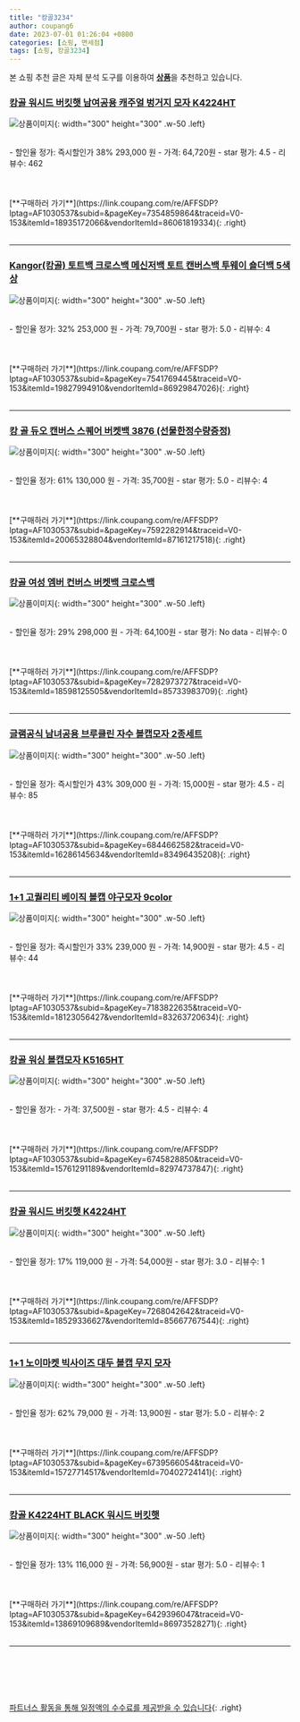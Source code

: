 ```yaml
---
title: "캉골3234"
author: coupang6
date: 2023-07-01 01:26:04 +0800
categories: [쇼핑, 면세점]
tags: [쇼핑, 캉골3234]
---
```


본 쇼핑 추천 글은 자체 분석 도구를 이용하여 [**상품**](https://link.coupang.com/a/bao1ui)을 추천하고 있습니다.

### [캉골 워시드 버킷햇 남여공용 캐주얼 벙거지 모자 K4224HT](https://link.coupang.com/re/AFFSDP?lptag=AF1030537&subid=&pageKey=7354859864&traceid=V0-153&itemId=18935172066&vendorItemId=86061819334)

![상품이미지](https://thumbnail10.coupangcdn.com/thumbnails/remote/230x230ex/image/vendor_inventory/b5d1/17719bd22e17488e27798821ca80d6b3501434233a608268a24824f6a889.png){: width="300" height="300" .w-50 .left}


<br>
- 할인율 정가: 즉시할인가 38%  293,000   원
- 가격: 64,720원
- star 평가: 4.5
- 리뷰수: 462
<br>
<br>
<br>
<br>
[**구매하러 가기**](https://link.coupang.com/re/AFFSDP?lptag=AF1030537&subid=&pageKey=7354859864&traceid=V0-153&itemId=18935172066&vendorItemId=86061819334){: .right}
<br>
<br>

---

### [Kangor(캉골) 토트백 크로스백 메신저백 토트 캔버스백 투웨이 숄더백 5색상](https://link.coupang.com/re/AFFSDP?lptag=AF1030537&subid=&pageKey=7541769445&traceid=V0-153&itemId=19827994910&vendorItemId=86929847026)

![상품이미지](https://thumbnail8.coupangcdn.com/thumbnails/remote/230x230ex/image/vendor_inventory/c177/1181272f685d3fd77224c579e8150252b237114876a737fcd42c4ac87126.jpg){: width="300" height="300" .w-50 .left}


<br>
- 할인율 정가: 32%  253,000   원
- 가격: 79,700원
- star 평가: 5.0
- 리뷰수: 4
<br>
<br>
<br>
<br>
[**구매하러 가기**](https://link.coupang.com/re/AFFSDP?lptag=AF1030537&subid=&pageKey=7541769445&traceid=V0-153&itemId=19827994910&vendorItemId=86929847026){: .right}
<br>
<br>

---

### [캉 골 듀오 캔버스 스퀘어 버켓백 3876 (선물한정수량증정)](https://link.coupang.com/re/AFFSDP?lptag=AF1030537&subid=&pageKey=7592282914&traceid=V0-153&itemId=20065328804&vendorItemId=87161217518)

![상품이미지](https://thumbnail10.coupangcdn.com/thumbnails/remote/230x230ex/image/vendor_inventory/2c69/654ae354775336005ca6a4ba658f03bdbcb1fc1d971d2bee36907d8ccfc6.jpg){: width="300" height="300" .w-50 .left}


<br>
- 할인율 정가: 61%  130,000   원
- 가격: 35,700원
- star 평가: 5.0
- 리뷰수: 4
<br>
<br>
<br>
<br>
[**구매하러 가기**](https://link.coupang.com/re/AFFSDP?lptag=AF1030537&subid=&pageKey=7592282914&traceid=V0-153&itemId=20065328804&vendorItemId=87161217518){: .right}
<br>
<br>

---

### [캉골 여성 엠버 컨버스 버켓백 크로스백](https://link.coupang.com/re/AFFSDP?lptag=AF1030537&subid=&pageKey=7282973727&traceid=V0-153&itemId=18598125505&vendorItemId=85733983709)

![상품이미지](https://thumbnail6.coupangcdn.com/thumbnails/remote/230x230ex/image/vendor_inventory/c19b/9a6f72b1d15ecc21c9ca116d67828c96a883f5e574949c7e7d69f55a6f8e.jpg){: width="300" height="300" .w-50 .left}


<br>
- 할인율 정가: 29%  298,000   원
- 가격: 64,100원
- star 평가: No data
- 리뷰수: 0
<br>
<br>
<br>
<br>
[**구매하러 가기**](https://link.coupang.com/re/AFFSDP?lptag=AF1030537&subid=&pageKey=7282973727&traceid=V0-153&itemId=18598125505&vendorItemId=85733983709){: .right}
<br>
<br>

---

### [글램공식 남녀공용 브루클린 자수 볼캡모자 2종세트](https://link.coupang.com/re/AFFSDP?lptag=AF1030537&subid=&pageKey=6844662582&traceid=V0-153&itemId=16286145634&vendorItemId=83496435208)

![상품이미지](https://thumbnail8.coupangcdn.com/thumbnails/remote/230x230ex/image/vendor_inventory/85eb/a6ab4031e889bb6a88592ff73b0f12f7dde1e98ad0e2a74416ca576f9935.JPG){: width="300" height="300" .w-50 .left}


<br>
- 할인율 정가: 즉시할인가 43%  309,000   원
- 가격: 15,000원
- star 평가: 4.5
- 리뷰수: 85
<br>
<br>
<br>
<br>
[**구매하러 가기**](https://link.coupang.com/re/AFFSDP?lptag=AF1030537&subid=&pageKey=6844662582&traceid=V0-153&itemId=16286145634&vendorItemId=83496435208){: .right}
<br>
<br>

---

### [1+1 고퀄리티 베이직 볼캡 야구모자 9color](https://link.coupang.com/re/AFFSDP?lptag=AF1030537&subid=&pageKey=7183822635&traceid=V0-153&itemId=18123056427&vendorItemId=83263720634)

![상품이미지](https://thumbnail10.coupangcdn.com/thumbnails/remote/230x230ex/image/vendor_inventory/91a6/83ff199b0df22210e71da9f506c08cf99fac3b42bdf32d0197992b84dc0b.png){: width="300" height="300" .w-50 .left}


<br>
- 할인율 정가: 즉시할인가 33%  239,000   원
- 가격: 14,900원
- star 평가: 4.5
- 리뷰수: 44
<br>
<br>
<br>
<br>
[**구매하러 가기**](https://link.coupang.com/re/AFFSDP?lptag=AF1030537&subid=&pageKey=7183822635&traceid=V0-153&itemId=18123056427&vendorItemId=83263720634){: .right}
<br>
<br>

---

### [캉골 워싱 볼캡모자 K5165HT](https://link.coupang.com/re/AFFSDP?lptag=AF1030537&subid=&pageKey=6745828850&traceid=V0-153&itemId=15761291189&vendorItemId=82974737847)

![상품이미지](https://thumbnail7.coupangcdn.com/thumbnails/remote/230x230ex/image/vendor_inventory/2560/f9cd5ab1268f21c91ce7cfec089b77c73de9b899731c57a5e5a3d20fab82.jpg){: width="300" height="300" .w-50 .left}


<br>
- 할인율 정가: 
- 가격: 37,500원
- star 평가: 4.5
- 리뷰수: 4
<br>
<br>
<br>
<br>
[**구매하러 가기**](https://link.coupang.com/re/AFFSDP?lptag=AF1030537&subid=&pageKey=6745828850&traceid=V0-153&itemId=15761291189&vendorItemId=82974737847){: .right}
<br>
<br>

---

### [캉골 워시드 버킷햇 K4224HT](https://link.coupang.com/re/AFFSDP?lptag=AF1030537&subid=&pageKey=7268042642&traceid=V0-153&itemId=18529336627&vendorItemId=85667767544)

![상품이미지](https://thumbnail7.coupangcdn.com/thumbnails/remote/230x230ex/image/retail/images/2023/04/14/10/6/79b55869-b638-4b41-a033-ae206b84eb2d.jpg){: width="300" height="300" .w-50 .left}


<br>
- 할인율 정가: 17%  119,000   원
- 가격: 54,000원
- star 평가: 3.0
- 리뷰수: 1
<br>
<br>
<br>
<br>
[**구매하러 가기**](https://link.coupang.com/re/AFFSDP?lptag=AF1030537&subid=&pageKey=7268042642&traceid=V0-153&itemId=18529336627&vendorItemId=85667767544){: .right}
<br>
<br>

---

### [1+1 노이마켓 빅사이즈 대두 볼캡 무지 모자](https://link.coupang.com/re/AFFSDP?lptag=AF1030537&subid=&pageKey=6739566054&traceid=V0-153&itemId=15727714517&vendorItemId=70402724141)

![상품이미지](https://thumbnail8.coupangcdn.com/thumbnails/remote/230x230ex/image/vendor_inventory/820a/c02821f9bfa1b061364f63314874d23fbfc087db3e252adc9efd994d4a73.png){: width="300" height="300" .w-50 .left}


<br>
- 할인율 정가: 62%  79,000   원
- 가격: 13,900원
- star 평가: 5.0
- 리뷰수: 2
<br>
<br>
<br>
<br>
[**구매하러 가기**](https://link.coupang.com/re/AFFSDP?lptag=AF1030537&subid=&pageKey=6739566054&traceid=V0-153&itemId=15727714517&vendorItemId=70402724141){: .right}
<br>
<br>

---

### [캉골 K4224HT BLACK 워시드 버킷햇](https://link.coupang.com/re/AFFSDP?lptag=AF1030537&subid=&pageKey=6429396047&traceid=V0-153&itemId=13869109689&vendorItemId=86973528271)

![상품이미지](https://thumbnail10.coupangcdn.com/thumbnails/remote/230x230ex/image/vendor_inventory/e185/14db8061b2017c361c4ca267685714d1e82140ad4eaef3925b2cba7b508b.png){: width="300" height="300" .w-50 .left}


<br>
- 할인율 정가: 13%  116,000   원
- 가격: 56,900원
- star 평가: 5.0
- 리뷰수: 1
<br>
<br>
<br>
<br>
[**구매하러 가기**](https://link.coupang.com/re/AFFSDP?lptag=AF1030537&subid=&pageKey=6429396047&traceid=V0-153&itemId=13869109689&vendorItemId=86973528271){: .right}
<br>
<br>

---
<br><br><br><br><br> [파트너스 활동을 통해 일정액의 수수료를 제공받을 수 있습니다](https://link.coupang.com/a/bao1ui){: .right}